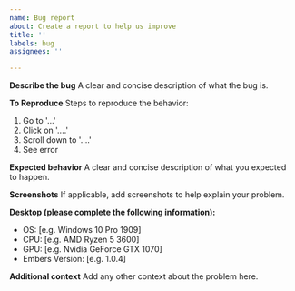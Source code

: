 ```yaml
---
name: Bug report
about: Create a report to help us improve
title: ''
labels: bug
assignees: ''

---
```


**Describe the bug**
A clear and concise description of what the bug is.

**To Reproduce**
Steps to reproduce the behavior:
1. Go to '...'
2. Click on '....'
3. Scroll down to '....'
4. See error

**Expected behavior**
A clear and concise description of what you expected to happen.

**Screenshots**
If applicable, add screenshots to help explain your problem.

**Desktop (please complete the following information):**
 - OS: [e.g. Windows 10 Pro 1909]
 - CPU: [e.g. AMD Ryzen 5 3600]
 - GPU: [e.g. Nvidia GeForce GTX 1070]
 - Embers Version: [e.g. 1.0.4]

**Additional context**
Add any other context about the problem here.
